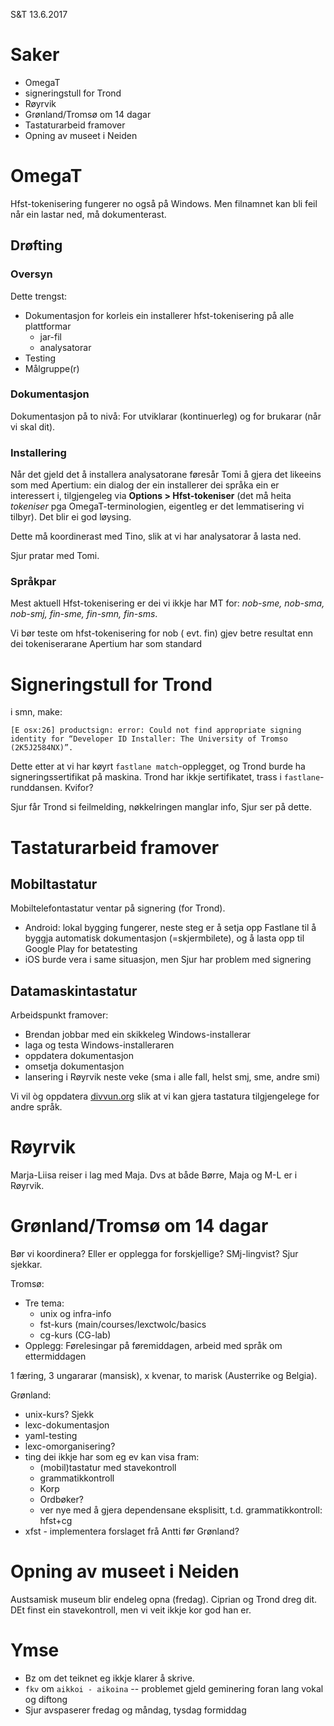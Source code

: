 S&T 13.6.2017

# Saker
* OmegaT
* signeringstull for Trond
* Røyrvik
* Grønland/Tromsø om 14 dagar
* Tastaturarbeid framover
* Opning av museet i Neiden

# OmegaT

Hfst-tokenisering fungerer no også på Windows. Men filnamnet kan bli feil når ein lastar ned, må dokumenterast.

## Drøfting

### Oversyn
Dette trengst: 
* Dokumentasjon for korleis ein installerer hfst-tokenisering på alle plattformar
    - jar-fil
    - analysatorar
* Testing
* Målgruppe(r)

### Dokumentasjon

Dokumentasjon på to nivå: For utviklarar (kontinuerleg) og for brukarar (når vi skal dit).

### Installering

Når det gjeld det å installera analysatorane føresår Tomi å gjera det likeeins
som med Apertium: ein dialog der ein installerer dei språka ein er interessert
i, tilgjengeleg via **Options > Hfst-tokeniser** (det må heita *tokeniser* pga
OmegaT-terminologien, eigentleg er det lemmatisering vi tilbyr). Det blir ei god
løysing.

Dette må koordinerast med Tino, slik at vi har analysatorar å lasta ned.

Sjur pratar med Tomi.

### Språkpar

Mest aktuell Hfst-tokenisering er dei vi ikkje har MT for: 
*nob-sme, nob-sma, nob-smj, fin-sme, fin-smn, fin-sms*.

Vi bør teste om hfst-tokenisering for nob ( evt. fin) gjev betre resultat enn
dei tokeniserarane Apertium har som standard

# Signeringstull for Trond

i smn, make:
```
[E osx:26] productsign: error: Could not find appropriate signing identity for “Developer ID Installer: The University of Tromso (2K5J2584NX)”.
```

Dette etter at vi har køyrt `fastlane match`-opplegget, og Trond burde ha
signeringssertifikat på maskina.
Trond har ikkje sertifikatet, trass i `fastlane`-runddansen. Kvifor?

Sjur får Trond si feilmelding, nøkkelringen manglar info, Sjur ser på dette.

# Tastaturarbeid framover

## Mobiltastatur

Mobiltelefontastatur ventar på signering (for Trond). 
* Android: lokal bygging fungerer, neste steg er å setja opp Fastlane 
  til å byggja automatisk dokumentasjon (=skjermbilete), og å lasta opp 
  til Google Play for betatesting
* iOS burde vera i same situasjon, men Sjur har problem med signering

## Datamaskintastatur

Arbeidspunkt framover:
* Brendan jobbar med ein skikkeleg Windows-installerar
* laga og testa Windows-installeraren
* oppdatera dokumentasjon
* omsetja dokumentasjon
* lansering i Røyrvik neste veke (sma i alle fall, helst smj, sme, andre smi)

Vi vil òg oppdatera [divvun.org](http://divvun.org) slik at vi kan gjera
tastatura tilgjengelege for andre språk.

# Røyrvik

Marja-Liisa reiser i lag med Maja. Dvs at både Børre, Maja og M-L er i Røyrvik.

# Grønland/Tromsø om 14 dagar

Bør vi koordinera? Eller er opplegga for forskjellige? SMj-lingvist? Sjur
sjekkar.

Tromsø: 
* Tre tema:
    - unix og infra-info
    - fst-kurs (main/courses/lexctwolc/basics
    - cg-kurs (CG-lab)
* Opplegg: Førelesingar på føremiddagen, arbeid med språk om ettermiddagen

1 færing, 3 ungararar (mansisk), x kvenar, to marisk (Austerrike og Belgia).

Grønland:
* unix-kurs? Sjekk
* lexc-dokumentasjon
* yaml-testing
* lexc-omorganisering?
* ting dei ikkje har som eg ev kan visa fram:
    - (mobil)tastatur med  stavekontroll
    - grammatikkontroll
    - Korp
    - Ordbøker?
    - ver nye med å gjera dependensane eksplisitt, t.d. grammatikkontroll: hfst+cg
* xfst - implementera forslaget frå Antti før Grønland?

# Opning av museet i Neiden

Austsamisk museum blir endeleg opna (fredag). Ciprian og Trond dreg dit. DEt finst ein stavekontroll, men vi veit ikkje kor god han er.

# Ymse

* Bz om det teiknet eg ikkje klarer å skrive.
* `fkv` om `aikkoi - aikoina` -- problemet gjeld geminering foran lang vokal
  og diftong
* Sjur avspaserer fredag og måndag, tysdag formiddag

